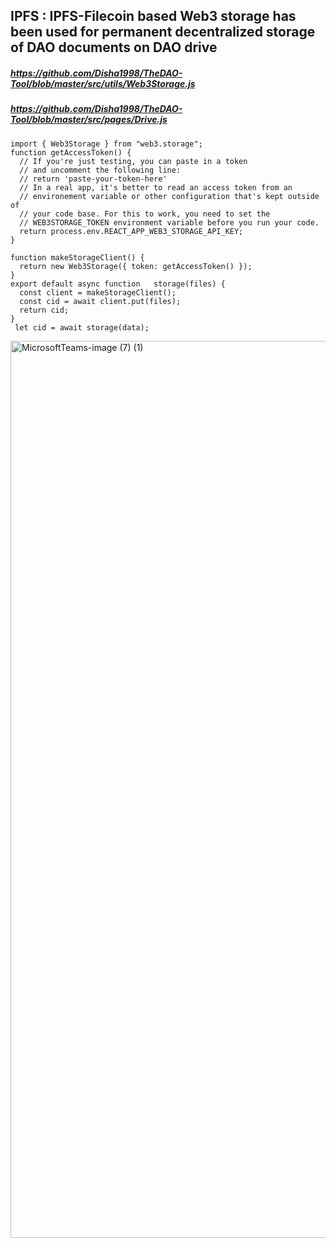 ## IPFS : IPFS-Filecoin based Web3 storage has been used for permanent decentralized storage of DAO documents on DAO drive


##### https://github.com/Disha1998/TheDAO-Tool/blob/master/src/utils/Web3Storage.js
##### https://github.com/Disha1998/TheDAO-Tool/blob/master/src/pages/Drive.js
```
import { Web3Storage } from "web3.storage";
function getAccessToken() {
  // If you're just testing, you can paste in a token
  // and uncomment the following line:
  // return 'paste-your-token-here'
  // In a real app, it's better to read an access token from an
  // environement variable or other configuration that's kept outside of
  // your code base. For this to work, you need to set the
  // WEB3STORAGE_TOKEN environment variable before you run your code.
  return process.env.REACT_APP_WEB3_STORAGE_API_KEY;
}

function makeStorageClient() {
  return new Web3Storage({ token: getAccessToken() });
}
export default async function   storage(files) {
  const client = makeStorageClient();
  const cid = await client.put(files);
  return cid;
}
 let cid = await storage(data);
```

<img width="1435" alt="MicrosoftTeams-image (7) (1)" src="https://user-images.githubusercontent.com/69969675/162677793-4ad78f1e-cd1c-4d03-9fdd-af9147edc1fc.png">


